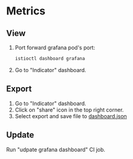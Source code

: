 # Metrics

## View

1. Port forward grafana pod's port:

   ```bash
   istioctl dashboard grafana
   ```
   
1. Go to "Indicator" dashboard.

## Export

1. Go to "Indicator" dashboard.
1. Click on "share" icon in the top right corner.
1. Select export and save file to [dashboard.json](./dashboard.json)

## Update 

Run "udpate grafana dashboard" CI job.

